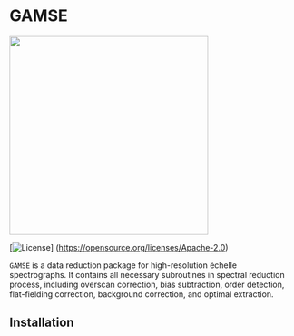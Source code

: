GAMSE
=====

<img src="https://github.com/wangleon/gamse/blob/master/docs/images/gamse.svg"
 width=350>

[![License](https://img.shields.io/badge/License-Apache%202.0-blue.svg)]
(https://opensource.org/licenses/Apache-2.0)

`GAMSE` is a data reduction package for high-resolution échelle spectrographs.
It contains all necessary subroutines in spectral reduction process, including
overscan correction, bias subtraction, order detection, flat-fielding
correction, background correction, and optimal extraction.

Installation
------------

